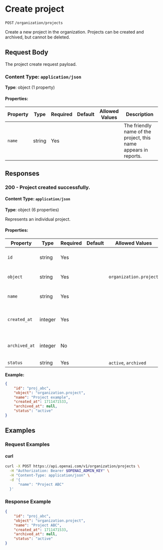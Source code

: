 # Create project

`POST` `/organization/projects`

Create a new project in the organization. Projects can be created and archived, but cannot be deleted.

## Request Body

The project create request payload.

### Content Type: `application/json`

**Type**: object (1 property)

#### Properties:

| Property | Type | Required | Default | Allowed Values | Description |
| -------- | ---- | -------- | ------- | -------------- | ----------- |
| `name` | string | Yes |  |  | The friendly name of the project, this name appears in reports. |
## Responses

### 200 - Project created successfully.

#### Content Type: `application/json`

**Type**: object (6 properties)

Represents an individual project.

#### Properties:

| Property | Type | Required | Default | Allowed Values | Description |
| -------- | ---- | -------- | ------- | -------------- | ----------- |
| `id` | string | Yes |  |  | The identifier, which can be referenced in API endpoints |
| `object` | string | Yes |  | `organization.project` | The object type, which is always `organization.project` |
| `name` | string | Yes |  |  | The name of the project. This appears in reporting. |
| `created_at` | integer | Yes |  |  | The Unix timestamp (in seconds) of when the project was created. |
| `archived_at` | integer | No |  |  | The Unix timestamp (in seconds) of when the project was archived or `null`. |
| `status` | string | Yes |  | `active`, `archived` | `active` or `archived` |
**Example:**

```json
{
    "id": "proj_abc",
    "object": "organization.project",
    "name": "Project example",
    "created_at": 1711471533,
    "archived_at": null,
    "status": "active"
}

```

## Examples

### Request Examples

#### curl
```bash
curl -X POST https://api.openai.com/v1/organization/projects \
  -H "Authorization: Bearer $OPENAI_ADMIN_KEY" \
  -H "Content-Type: application/json" \
  -d '{
      "name": "Project ABC"
  }'

```

### Response Example

```json
{
    "id": "proj_abc",
    "object": "organization.project",
    "name": "Project ABC",
    "created_at": 1711471533,
    "archived_at": null,
    "status": "active"
}

```

